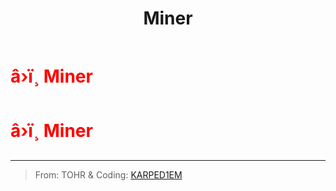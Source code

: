 ﻿---
lang: en-US
title: Miner
prev: Lightning
next: Puppeteer
---
# <font color="red">â›ï¸ <b>Miner</b></font> <Badge text="Concealing" type="tip" vertical="middle"/>
# <font color="red">â›ï¸ <b>Miner</b></font> <Badge text="Concealing" type="tip" vertical="middle"/>
---

> From: TOHR & Coding: [KARPED1EM](https://github.com/KARPED1EM)


